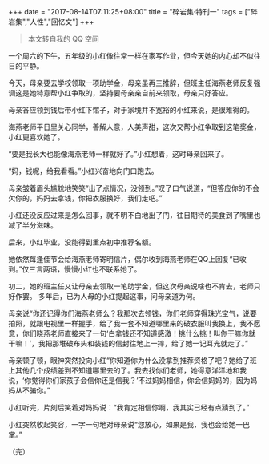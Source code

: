 +++
date = "2017-08-14T07:11:25+08:00"
title = "碎岩集·特刊一"
tags = ["碎岩集","人性","回忆文"]
+++

> 本文转自我的 QQ 空间

一个周六的下午，五年级的小红像往常一样在家写作业，但今天她的内心却不似往日的平静。

今天，母亲要去学校领取一项助学金，母亲虽再三推辞，但班主任海燕老师反复强调这是她特意帮小红争取的，坚持要母亲亲自前来领取，母亲只好答应。

母亲答应领到钱后带小红下馆子，对于家境并不宽裕的小红来说，是很难得的。

海燕老师平日里关心同学，善解人意，人美声甜，这次又帮小红争取到这笔奖金，小红更喜欢她了。

“要是我长大也能像海燕老师一样就好了。”小红想着，这时母亲回来了。

“妈，钱呢，给我看看。”小红兴奋地向门口跑去。

母亲皱着眉头尴尬地笑笑“出了点情况，没领到。”叹了口气说道，“但答应你的不会欠你的，妈妈去拿钱，你把衣服换好，我们走吧。”

小红还没反应过来是怎么回事，就不明不白地出了门，往日期待的美食到了嘴里也减了半分滋味。

后来，小红毕业，没能得到重点初中推荐名额。

她依然每逢佳节会给海燕老师寄明信片，偶尔收到海燕老师在QQ上回复“已收到。”仅三言两语，慢慢小红也不联系她了。

初二，她的班主任又让母亲去领取一笔助学金，但这次母亲说啥也不肯去，老师只好作罢。
多年后，已为人母的小红提起这事，问母亲道为何。

母亲说“你还记得你们海燕老师么？我那次去领钱，你们老师穿得珠光宝气，说要拍照，就跟电视里一样握手，给了我一套不知道哪里来的破衣服叫我换上，我不愿意，你们晓燕老师直接来了一句‘白拿钱还不知道感激！挑什么挑！叫你干嘛你就干嘛！’，我把那堆破布头和装钱的信封往地上一摔，给了她一记耳光就走了。”

母亲顿了顿，眼神突然投向小红“你知道你为什么没拿到推荐资格了吧？她给了班上其他几个成绩差到不知道哪里去的了。我去找你们老师，她得意洋洋地和我说，‘你觉得你们家孩子会信你还是信我？’不过妈妈相信，你会信妈妈的，因为妈妈从不骗你。”

小红听完，片刻后笑着对妈妈说：“我肯定相信你啊，我其实已经有点猜到了。”

小红突然收起笑容，一字一句地对母亲说“您放心，如果是我，我也会给她一巴掌。”

（完）
